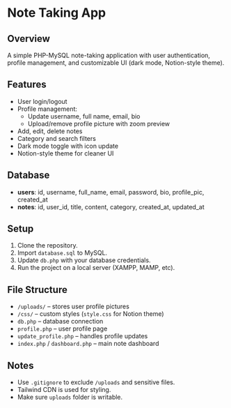 # Note Taking App

## Overview
A simple PHP-MySQL note-taking application with user authentication, profile management, and customizable UI (dark mode, Notion-style theme).

## Features
- User login/logout
- Profile management:
  - Update username, full name, email, bio
  - Upload/remove profile picture with zoom preview
- Add, edit, delete notes
- Category and search filters
- Dark mode toggle with icon update
- Notion-style theme for cleaner UI

## Database
- **users**: id, username, full_name, email, password, bio, profile_pic, created_at  
- **notes**: id, user_id, title, content, category, created_at, updated_at  

## Setup
1. Clone the repository.
2. Import `database.sql` to MySQL.
3. Update `db.php` with your database credentials.
4. Run the project on a local server (XAMPP, MAMP, etc).

## File Structure
- `/uploads/` – stores user profile pictures  
- `/css/` – custom styles (`style.css` for Notion theme)  
- `db.php` – database connection  
- `profile.php` – user profile page  
- `update_profile.php` – handles profile updates  
- `index.php` / `dashboard.php` – main note dashboard  

## Notes
- Use `.gitignore` to exclude `/uploads` and sensitive files.
- Tailwind CDN is used for styling.
- Make sure `uploads` folder is writable.
